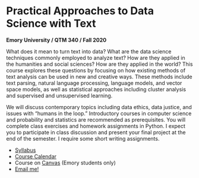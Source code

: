 # Practical Approaches to Data Science with Text
**Emory University / QTM 340 / Fall 2020**

What does it mean to turn text into data? What are the data science techniques commonly employed to analyze text? How are they applied in the humanities and social sciences? How are they applied in the world? This course explores these questions by focusing on how existing methods of text analysis can be used in new and creative ways. These methods include text parsing, natural language processing, language models, and vector space models, as well as statistical approaches including cluster analysis and supervised and unsupervised learning. 

We will discuss contemporary topics including data ethics, data justice, and issues with “humans in the loop.” Introductory courses in computer science and probability and statistics are recommended as prerequisites. You will complete class exercises and homework assignments in Python. I expect you to participate in class discussion and present your final project at the end of the semester. I require some short writing assignments. 

- [Syllabus](docs/QTM340—Fall2020.pdf)
- [Course Calendar](docs/schedule.md)
- Course on [Canvas](https://canvas.emory.edu/courses/76593) (Emory students only)
- [Email me!](mailto:daniel.sinykin@emory.edu)
